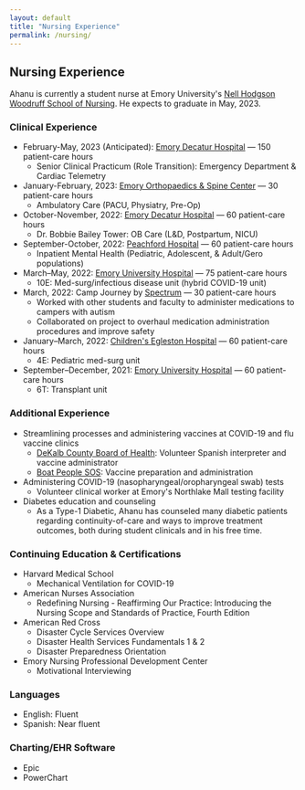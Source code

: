 ```yaml
---
layout: default
title: "Nursing Experience"
permalink: /nursing/
---
```


## Nursing Experience
Ahanu is currently a student nurse at Emory University's [Nell Hodgson Woodruff School of Nursing](https://nursing.emory.edu). He expects to graduate in May, 2023. 

### Clinical Experience
* February-May, 2023 (Anticipated): [Emory Decatur Hospital](https://www.emoryhealthcare.org/locations/hospitals/emory-decatur-hospital/index.html) — 150 patient-care hours  
  * Senior Clinical Practicum (Role Transition): Emergency Department & Cardiac Telemetry  
* January-February, 2023: [Emory Orthopaedics & Spine Center](https://www.emoryhealthcare.org/centers-programs/orthopedic-spine-center/index.html) — 30 patient-care hours  
  * Ambulatory Care (PACU, Physiatry, Pre-Op)  
* October-November, 2022: [Emory Decatur Hospital](https://www.emoryhealthcare.org/locations/hospitals/emory-decatur-hospital/index.html) — 60 patient-care hours  
  * Dr. Bobbie Bailey Tower: OB Care (L&D, Postpartum, NICU)  
* September-October, 2022: [Peachford Hospital](https://peachford.com) — 60 patient-care hours  
  * Inpatient Mental Health (Pediatric, Adolescent, & Adult/Gero populations)  
* March–May, 2022: [Emory University Hospital](https://www.emoryhealthcare.org/locations/hospitals/emory-university-hospital/index.html) — 75 patient-care hours  
  * 10E: Med-surg/infectious disease unit (hybrid COVID-19 unit)  
* March, 2022: Camp Journey by [Spectrum](https://www.atl-spectrum.com/) — 30 patient-care hours
  * Worked with other students and faculty to administer medications to campers with autism
  * Collaborated on project to overhaul medication administration procedures and improve safety
* January–March, 2022: [Children's Egleston Hospital](https://www.choa.org/locations/egleston-hospital) — 60 patient-care hours  
  * 4E: Pediatric med-surg unit  
* September–December, 2021: [Emory University Hospital](https://www.emoryhealthcare.org/locations/hospitals/emory-university-hospital/index.html) — 60 patient-care hours  
  * 6T: Transplant unit  




### Additional Experience
* Streamlining processes and administering vaccines at COVID-19 and flu vaccine clinics  
  * [DeKalb County Board of Health](https://www.dekalbhealth.net/): Volunteer Spanish interpreter and vaccine administrator
  * [Boat People SOS](https://www.bpsos.org): Vaccine preparation and administration
* Administering COVID-19 (nasopharyngeal/oropharyngeal swab) tests
  * Volunteer clinical worker at Emory's Northlake Mall testing facility
* Diabetes education and counseling
  * As a Type-1 Diabetic, Ahanu has counseled many diabetic patients regarding continuity-of-care and ways to improve treatment outcomes, both during student clinicals and in his free time.

### Continuing Education & Certifications
* Harvard Medical School
  * Mechanical Ventilation for COVID-19
* American Nurses Association
  * Redefining Nursing - Reaffirming Our Practice: Introducing the Nursing Scope and Standards of Practice, Fourth Edition
* American Red Cross
  * Disaster Cycle Services Overview
  * Disaster Health Services Fundamentals 1 & 2
  * Disaster Preparedness Orientation
* Emory Nursing Professional Development Center
  * Motivational Interviewing

### Languages
* English: Fluent  
* Spanish: Near fluent

### Charting/EHR Software
* Epic
* PowerChart

